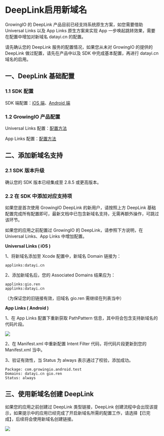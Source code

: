 # DeepLink启用新域名

GrowingIO 的 DeepLink 产品目前已经支持系统原生方案，如您需要借助 Universal Links 以及 App Links 原生方案来实现 App 一步唤起跳转效果，需要在配置中增加对新域名 datayi.cn 的配置。

请先确认您的 DeepLink 服务的配置情况，如果您从未对 GrowingIO 的提供的 DeepLink 做过配置，请先在产品中以及 SDK 中完成基本配置，再进行 datayi.cn 域名的启用。

## 一、DeepLink 基础配置 <a id="yi-deeplink-ji-chu-pei-zhi"></a>

### 1.1 SDK 配置 <a id="11-sdk-pei-zhi"></a>

SDK 端配置：[iOS 端](../../../../kai-fa-zhe-wen-dang/sdkintegrated/ios-sdk/auto-ios-sdk.md#7-deeplink-and-universal-link)、[Android 端​](../../../../kai-fa-zhe-wen-dang/sdkintegrated/android-sdk/auto-android-sdk.md#15-deep-link-hui-tiao-can-shu-huo-qu)

### 1.2 GrowingIO 产品配置 <a id="12-growingio-chan-pin-pei-zhi"></a>

Universal Links 配置：[配置方法​](../../../../product-manual/guang-gao-jian-ce/chan-pin-pei-zhi/deeplink.md#universal-links-pei-zhi)

App Links 配置：[配置方法](../../../../product-manual/guang-gao-jian-ce/chan-pin-pei-zhi/deeplink.md#applinks-pei-zhi)

## 二、添加新域名支持 <a id="er-tian-jia-xin-yu-ming-zhi-chi"></a>

### 2.1 SDK 版本升级 <a id="21-sdk-ban-ben-sheng-ji"></a>

确认您的 SDK 版本已经集成至 2.8.5 或更高版本。

### 2.2 在 SDK 中添加对应支持项 <a id="22-zai-sdk-zhong-tian-jia-dui-ying-zhi-chi-xiang"></a>

如果您是首次使用 GrowingIO DeepLink 的新用户，请按照上方 DeepLink 基础配置完成所有配置即可，最新文档中已包含新域名支持，无需再额外操作，可跳过该环节。

如果您的应用之前配置过 GrowingIO 的 DeepLink，请参照下方说明，在 Universal Links、App Links 中增加配置。

**Universal Links \( iOS \)**

1、将新域名添加至 Xcode 配置中，新域名 Domain 链接为：

```text
applinks:datayi.cn
```

2、添加新域名后，您的 Associated Domains 结果应为：

```text
applinks:gio.ren
applinks:datayi.cn
```

（为保证您的旧链接有效，旧域名 gio.ren 需继续在列表当中）

**App Links \( Android \)**

1、在 App Links 配置下重新获取 PathPattern 信息，其中将会包含支持新域名的代码片段。

![](https://docs.growingio.com/.gitbook/assets/-LGNxeGABUADKiTWTaEM-LtOUrf5i-XvV5sedT8v-LtOZj0lC7W7nzhX3oPAimage.png)

2、在 Manifest.xml 中重新配置 Intent Filter 代码，将代码片段更新到您的 Manifest.xml 当中。

3、验证有效性，当 Status 为 always 表示通过了校验，添加成功。

```text
Package: com.growingio.android.test
Domains: datayi.cn gio.ren
Status: always
```

## 三、使用新域名创建 DeepLink <a id="san-shi-yong-xin-yu-ming-chuang-jian-deeplink"></a>

如果您的应用之前创建过 DeepLink 类型链接，DeepLink 创建流程中会出现该提示，如果提示中的应用已经完成了开启新域名所需的配置工作，请选择【已完成】，后续将会使用新域名创建链接。

![](https://docs.growingio.com/.gitbook/assets/-LGNxeGABUADKiTWTaEM-LtOUrf5i-XvV5sedT8v-LtOhlXtBO5SIkOHq7EnE59F9FE5908DE58887E68DA2E7A1AEE8AEA4.png)

​

